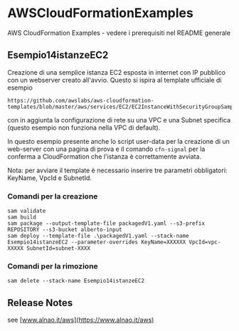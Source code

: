 # AWSCloudFormationExamples
AWS CloudFormation Examples - vedere i prerequisiti nel README generale

## Esempio14istanzeEC2
Creazione di una semplice istanza EC2 esposta in internet con IP pubblico con un webserver creato all'avvio.
Questo si ispira al template ufficiale di esempio
```
https://github.com/awslabs/aws-cloudformation-templates/blob/master/aws/services/EC2/EC2InstanceWithSecurityGroupSample.yaml
```
con in aggiunta la configurazione di rete su una VPC e una Subnet specifica (questo esempio non funziona nella VPC di default).


In questo esempio presente anche lo script user-data per la creazione di un web-server con una pagina di prova e il comando ```cfn-signal``` per la conferma a CloudFormation che l'istanza è correttamente avviata.


Nota: per avviare il template è necessario inserire tre parametri obbligatori: KeyName, VpcId e SubnetId.


### Comandi per la creazione
```
sam validate
sam build
sam package --output-template-file packagedV1.yaml --s3-prefix REPOSITORY --s3-bucket alberto-input
sam deploy --template-file .\packagedV1.yaml --stack-name Esempio14istanzeEC2 --parameter-overrides KeyName=XXXXXX VpcId=vpc-XXXXX SubnetId=subnet-XXXX
```

### Comandi per la rimozione
```
sam delete --stack-name Esempio14istanzeEC2
```

## Release Notes
see [www.alnao.it/aws](https://www.alnao.it/aws)


